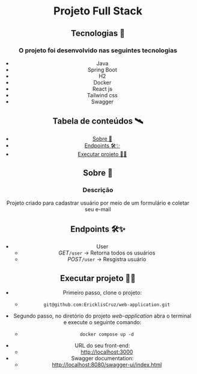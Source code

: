 <h1 align="center"> Projeto Full Stack </h1>

<p1 align="center">

</p>

## Tecnologias 🚀

### O projeto foi desenvolvido nas seguintes tecnologias

- Java
- Spring Boot
- H2
- Docker
- React js
- Tailwind css
- Swagger

## Tabela de conteúdos 🛰

- [Sobre 📖](#sobre-)
- [Endpoints 🛠✨](#endpoints-)
- [Executar projeto 👨‍💻](#executar-projeto-)

## Sobre 📖

### Descrição

Projeto criado para cadastrar usuário por meio de um formulário e coletar seu e-mail

## Endpoints 🛠✨
- User
  - *GET*```/user``` ->  Retorna todos os usuários  
  - *POST*```/user``` -> Resgistra usuário
    
## Executar projeto 👨‍💻

- Primeiro passo, clone o projeto:
  - ```
    git@github.com:EricklisCruz/web-application.git
    ```
- Segundo passo, no diretório do projeto *web-application* abra o terminal e execute o seguinte comando:
  - ```
    docker compose up -d
    ```
- URL do seu front-end:
   - [http://localhost:3000]()
- Swagger documentation:
   - [http://localhost:8080/swagger-ui/index.html]() 

